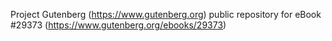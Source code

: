 Project Gutenberg (https://www.gutenberg.org) public repository for eBook #29373 (https://www.gutenberg.org/ebooks/29373)
